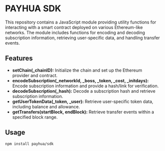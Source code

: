 # PAYHUA SDK

This repository contains a JavaScript module providing utility functions for interacting with a smart contract deployed on various Ethereum-like networks.
The module includes functions for encoding and decoding subscription information, retrieving user-specific data, and handling transfer events.

## Features

- **setChain(_chainID):** Initialize the chain and set up the Ethereum provider and contract.
- **encodeSubscription(_networkId, _boss, _token, _cost, _initdays):** Encode subscription information and provide a hash/link for verification.
- **decodeSubscription(_hash):** Decode a subscription hash and retrieve subscription information.
- **getUserTokenData(_token, _user):** Retrieve user-specific token data, including balance and allowance.
- **getTransfers(startBlock, endBlock):** Retrieve transfer events within a specified block range.

## Usage
   ```
   npm install payhua/sdk
  ```
